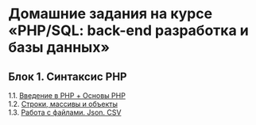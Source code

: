 # Домашние задания на курсе «PHP/SQL: back-end разработка и базы данных»
## Блок 1. Синтаксис PHP
1.1. [Введение в PHP + Основы PHP](./intro)  
1.2. [Строки, массивы и объекты](./string-array/)  
1.3. [Работа с файлами. Json. CSV](./files/)  
